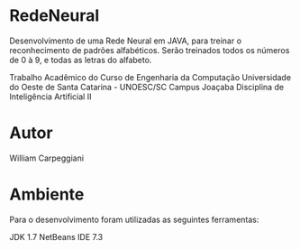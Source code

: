 RedeNeural
==========

Desenvolvimento de uma Rede Neural em JAVA, para treinar o reconhecimento de padrões alfabéticos.
Serão treinados todos os números de 0 à 9, e todas as letras do alfabeto.

Trabalho Acadêmico do Curso de Engenharia da Computação
Universidade do Oeste de Santa Catarina - UNOESC/SC
Campus Joaçaba
Disciplina de Inteligência Artificial II

Autor
==========

William Carpeggiani

Ambiente
==========

Para o desenvolvimento foram utilizadas as seguintes ferramentas:

JDK 1.7
NetBeans IDE 7.3
